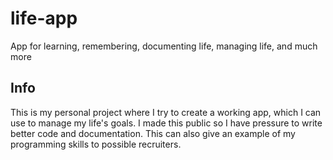 # life-app
App for learning, remembering, documenting life, managing life, and much more

## Info
This is my personal project where I try to create a working app, which I can use to manage my life's goals.
I made this public so I have pressure to write better code and documentation.
This can also give an example of my programming skills to possible recruiters.
